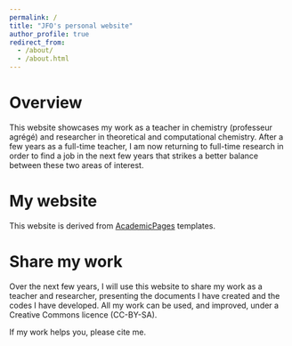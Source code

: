 ```yaml
---
permalink: /
title: "JFO's personal website"
author_profile: true
redirect_from: 
  - /about/
  - /about.html
---
```


Overview
=======

This website showcases my work as a teacher in chemistry (professeur agrégé) and researcher in theoretical and computational chemistry. After a few years as a full-time teacher, I am now returning to full-time research in order to find a job in the next few years that strikes a better balance between these two areas of interest.

My website
=======
This website is derived from [AcademicPages](https://github.com/academicpages/academicpages.github.io) templates.

Share my work
=======
Over the next few years, I will use this website to share my work as a teacher and researcher, presenting the documents I have created and the codes I have developed. All my work can be used, and improved, under a Creative Commons licence (CC-BY-SA).

If my work helps you, please cite me.
